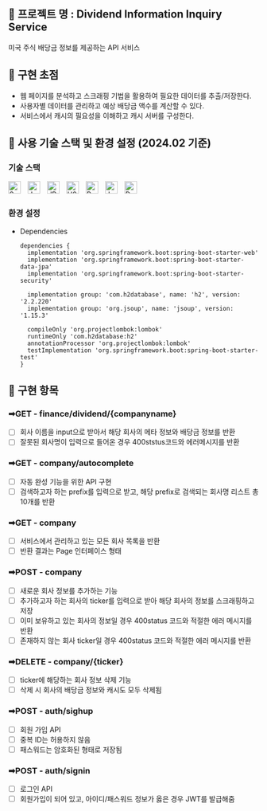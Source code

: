 <h2>📌 프로젝트 명 : Dividend Information Inquiry Service</h2>
미국 주식 배당금 정보를 제공하는 API 서비스
<p></p>
<h2>📌 구현 초점</h2>
<ul>
  <li>웹 페이지를 분석하고 스크래핑 기법을 활용하여 필요한 데이터를 추출/저장한다.</li>
  <li>사용자별 데이터를 관리하고 예상 배당금 액수를 계산할 수 있다.</li>
  <li>서비스에서 캐시의 필요성을 이해하고 캐시 서버를 구성한다.</li>
</ul>
<p></p>

<style>
.badge {
    margin-right: 10px; /* 배지 사이의 간격 조절 */
}
</style>

<h2>📌 사용 기술 스택 및 환경 설정 (2024.02 기준)</h2>
<h3>기술 스택</h3>

<div class="badge-container">
    <img src="https://img.shields.io/badge/SpringBoot-green?style=flat-square" alt="SpringBoot" class="badge" height="25">
    <img src="https://img.shields.io/badge/java-orange?style=flat-square" alt="Java" class="badge" height="25">
    <img src="https://img.shields.io/badge/JPA-007396?style=flat-square" alt="JPA" class="badge" height="25">
    <img src="https://img.shields.io/badge/H2-blue?style=flat-square" alt="H2" class="badge" height="25">
    <img src="https://img.shields.io/badge/Redis-D82C20?style=flat-square" alt="Redis" class="badge" height="25">
    <img src="https://img.shields.io/badge/Jsoup-A83500?style=flat-square" alt="Jsoup" class="badge" height="25">
    <img src="https://img.shields.io/badge/Docker-2496ED?style=flat-square&logo=docker&logoColor=white" alt="Docker" class="badge" height="25">
</div>


<p></p>
<h3>환경 설정</h3>
<ul>
  <li>Dependencies</li>
  
    dependencies {
      implementation 'org.springframework.boot:spring-boot-starter-web'
      implementation 'org.springframework.boot:spring-boot-starter-data-jpa'
      implementation 'org.springframework.boot:spring-boot-starter-security'
    
      implementation group: 'com.h2database', name: 'h2', version: '2.2.220'
      implementation group: 'org.jsoup', name: 'jsoup', version: '1.15.3'
    
      compileOnly 'org.projectlombok:lombok'
      runtimeOnly 'com.h2database:h2'
      annotationProcessor 'org.projectlombok:lombok'
      testImplementation 'org.springframework.boot:spring-boot-starter-test'
    }
</ul>
<p></p><p></p>
<h2>📌 구현 항목</h2>
<h3>➡GET - finance/dividend/{companyname}</h3>

- [ ]   회사 이름을 input으로 받아서 해당 회사의 메타 정보와 배당금 정보를 반환
- [ ]   잘못된 회사명이 입력으로 들어온 경우 400ststus코드와 에러메시지를 반환
<p></p>

<h3>➡GET - company/autocomplete</h3>

- [ ]   자동 완성 기능을 위한 API 구현
- [ ]   검색하고자 하는 prefix를 입력으로 받고, 해당 prefix로 검색되는 회사명 리스트 총 10개를 반환

<h3>➡GET - company</h3>

- [ ]   서비스에서 관리하고 있는 모든 회사 목록을 반환
- [ ]   반환 결과는 Page 인터페이스 형태
<p></p>

<h3>➡POST - company</h3>

- [ ]   새로운 회사 정보를 추가하는 기능
- [ ]   추가하고자 하는 회사의 ticker를 입력으로 받아 해당 회사의 정보를 스크래핑하고 저장
- [ ]   이미 보유하고 있는 회사의 정보일 경우 400status 코드와 적절한 에러 메시지를 반환
- [ ]   존재하지 않는 회사 ticker일 경우 400status 코드와 적절한 에러 메시지를 반환
<p></p>

<h3>➡DELETE - company/{ticker}</h3>

- [ ]   ticker에 해당하는 회사 정보 삭제 기능
- [ ]   삭제 시 회사의 배당금 정보와 캐시도 모두 삭제됨
<p></p>

<h3>➡POST - auth/sighup</h3>

- [ ]   회원 가입 API
- [ ]   중복 ID는 허용하지 않음
- [ ]   패스워드는 암호화된 형태로 저장됨
<p></p>

<h3>➡POST - auth/signin</h3>

- [ ]   로그인 API
- [ ]   회원가입이 되어 있고, 아이디/패스워드 정보가 옳은 경우 JWT를 발급해줌
<p></p>



